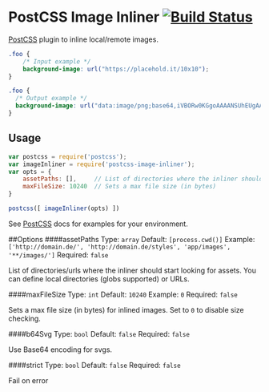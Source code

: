 # PostCSS Image Inliner [![Build Status][ci-img]][ci]

[PostCSS] plugin to inline local/remote images.

[PostCSS]: https://github.com/postcss/postcss
[ci-img]:  https://github.com/bezoerb/inline-critical/workflows/Tests/badge.svg
[ci]:      https://github.com/bezoerb/inline-critical/actions?workflow=Tests

```css
.foo {
    /* Input example */
    background-image: url("https://placehold.it/10x10");
}
```

```css
.foo {
  /* Output example */
  background-image: url("data:image/png;base64,iVBORw0KGgoAAAANSUhEUgAAAAo ... ORK5CYII=");
}
```

## Usage

```js
var postcss = require('postcss');
var imageInliner = require('postcss-image-inliner');
var opts = {
    assetPaths: [],     // List of directories where the inliner should look for assets
    maxFileSize: 10240  // Sets a max file size (in bytes)
}

postcss([ imageInliner(opts) ])
```

See [PostCSS] docs for examples for your environment.

##Options
####assetPaths
Type: `array`
Default: `[process.cwd()]`
Example: `['http://domain.de/', 'http://domain.de/styles', 'app/images', '**/images/']`
Required: `false`

List of directories/urls where the inliner should start looking for assets.
You can define local directories (globs supported) or URLs.


####maxFileSize
Type: `int`
Default: `10240`
Example: `0`
Required: `false`

Sets a max file size (in bytes) for inlined images. Set to `0` to disable size checking.

####b64Svg
Type: `bool`
Default: `false`
Required: `false`

Use Base64 encoding for svgs.

####strict
Type: `bool`
Default: `false`
Required: `false`

Fail on error
